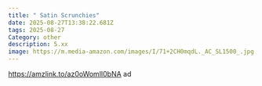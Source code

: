 ```yaml
---
title: " Satin Scrunchies"
date: 2025-08-27T13:38:22.681Z
tags: 2025-08-27
Category: other
description: 5.xx
image: https://m.media-amazon.com/images/I/71+2CH0mqdL._AC_SL1500_.jpg
---
```

https://amzlink.to/az0oWomlI0bNA ad